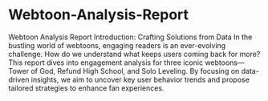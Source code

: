 # Webtoon-Analysis-Report
Webtoon Analysis Report
Introduction: Crafting Solutions from Data
In the bustling world of webtoons, engaging readers is an ever-evolving challenge. How do we understand what keeps users coming back for more? This report dives into engagement analysis for three iconic webtoons—Tower of God, Refund High School, and Solo Leveling. By focusing on data-driven insights, we aim to uncover key user behavior trends and propose tailored strategies to enhance fan experiences.
